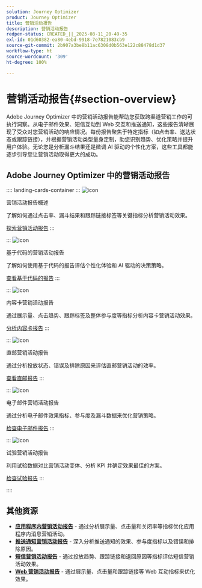 ```yaml
---
solution: Journey Optimizer
product: Journey Optimizer
title: 营销活动报告
description: 营销活动报告
redpen-status: CREATED_||_2025-08-11_20-49-35
exl-id: 01d60382-ea80-4ebd-9918-7e7821083cb9
source-git-commit: 2b907a3be8b11ac6308d0b563e122c88478d1d37
workflow-type: ht
source-wordcount: '309'
ht-degree: 100%

---
```


# 营销活动报告{#section-overview}

Adobe Journey Optimizer 中的营销活动报告能帮助您获取跨渠道营销工作的可执行洞察。从电子邮件效果、短信互动到 Web 交互和推送通知，这些报告清晰展现了受众对您营销活动的响应情况。每份报告聚焦于特定指标（如点击率、送达状态或跟踪链接），并根据营销活动类型量身定制，助您识别趋势、优化策略并提升用户体验。无论您是分析漏斗结果还是微调 AI 驱动的个性化方案，这些工具都能逐步引导您让营销活动取得更大的成功。

## Adobe Journey Optimizer 中的营销活动报告

:::: landing-cards-container
:::
![icon](https://cdn.experienceleague.adobe.com/icons/chart-line.svg)

营销活动报告概述

了解如何通过点击率、漏斗结果和跟踪链接标签等关键指标分析营销活动效果。

[探索营销活动报告](../using/reports/campaign-global-report-cja.md)
:::

:::
![icon](https://cdn.experienceleague.adobe.com/icons/code-branch.svg)

基于代码的营销活动报告

了解如何使用基于代码的报告评估个性化体验和 AI 驱动的决策策略。

[查看基于代码的报告](../using/reports/campaign-global-report-cja-code.md)
:::

:::
![icon](https://cdn.experienceleague.adobe.com/icons/list-check.svg)

内容卡营销活动报告

通过展示量、点击趋势、跟踪标签及整体参与度等指标分析内容卡营销活动效果。

[分析内容卡报告](../using/reports/campaign-global-report-cja-content.md)
:::

:::
![icon](https://cdn.experienceleague.adobe.com/icons/envelope.svg)

直邮营销活动报告

通过分析投放状态、错误及排除原因来评估直邮营销活动的效率。

[查看直邮报告](../using/reports/campaign-global-report-cja-direct.md)
:::

:::
![icon](https://cdn.experienceleague.adobe.com/icons/envelope-open-text.svg)

电子邮件营销活动报告

通过分析电子邮件效果指标、参与度及漏斗数据来优化营销策略。

[检查电子邮件报告](../using/reports/campaign-global-report-cja-email.md)
:::

:::
![icon](https://cdn.experienceleague.adobe.com/icons/vial.svg)

试验营销活动报告

利用试验数据对比营销活动变体、分析 KPI 并确定效果最佳的方案。

[检查试验报告](../using/reports/campaign-global-report-cja-experimentation.md)
:::

::::


## 其他资源

- **[应用程序内营销活动报告](../using/reports/campaign-global-report-cja-inapp.md)** - 通过分析展示量、点击量和关闭率等指标优化应用程序内消息营销活动。
- **[推送通知营销活动报告](../using/reports/campaign-global-report-cja-push.md)** - 深入分析推送通知的效果、参与度指标以及错误和排除原因。
- **[短信营销活动报告](../using/reports/campaign-global-report-cja-sms.md)** - 通过投放趋势、跟踪链接和退回原因等指标评估短信营销活动效果。
- **[Web 营销活动报告](../using/reports/campaign-global-report-cja-web.md)** - 通过展示量、点击量和跟踪链接等 Web 互动指标来优化效果。
